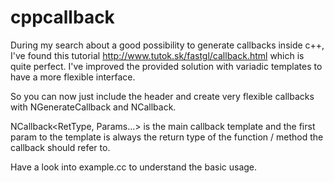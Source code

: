 # cppcallback

During my search about a good possibility to generate callbacks inside c++, I've found this tutorial http://www.tutok.sk/fastgl/callback.html which is quite perfect.
I've improved the provided solution with variadic templates to have a more flexible interface.

So you can now just include the header and create very flexible callbacks with NGenerateCallback and NCallback.

NCallback<RetType, Params...> is the main callback template and the first param to the template is always the return type of the function / method the callback should refer to.

Have a look into example.cc to understand the basic usage.
